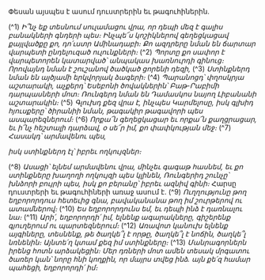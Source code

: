 
Փեսան այսպես է ասում դուստրերին եւ թագուհիներին.

(^1) _Ի՞նչ եք տեսնում սուլամացու վրա,
որ դեպի մեզ է գալիս բանակների գնդերի պես։
Ինչպե՜ս կոշիկներով գեղեցկացավ քայլվածքը քո,
դո՛ւստր Ամինադաբի։
Քո ազդրերը նման են
ճարտար վարպետի ընդելուզած ուլունքների։_
(^2) _Պորտը քո սափոր է վարպետորեն կատարված՝
անպակաս խառնուրդի գինուց։
Որովայնդ նման է շուշանով ծածկած ցորենի դեզի,_
(^3) _Ստինքներդ նման են այծյամի երկվորյակ ձագերի։_
(^4) _Պարանոցդ՝ փղոսկրյա աշտարակի,
աչքերդ՝ Եսեբոնի ծովակներին՝
Բաթ-Րաբիմի դարպասների մոտ։
Ռունգերդ նման են
Դամասկոս նայող Լիբանանի աշտարակին։_
(^5) _Գլուխդ քեզ վրա է, ինչպես Կարմելոսը,
իսկ գլխիդ հյուսքերը՝ ծիրանիի նման,
թագակիր թագավորի պես ասպարեզներում։_
(^6) _Որքա՜ն գեղեցկացար եւ որքա՜ն քաղցրացար,
եւ ի՜նչ հեշտալի դարձավ, օ սե՜ր իմ, քո փափկության մեջ։_
(^7) _Հասակդ՝ արմավենու պես,_


_իսկ ստինքներդ էլ՝ իբրեւ ողկույզներ։_

(^8) _Ասացի՝ ելնեմ արմավենու վրա,
մինչեւ գագաթ հասնեմ,
եւ քո ստինքները խաղողի ողկույզի պես կլինեն,
Ռունգերիդ շունչը՝ խնձորի բույրի պես,
իսկ քո բերանը՝ իբրեւ ազնիվ գինի։_
Հարսը դուստրերի եւ թագուհիների առաջ ասում է.
(^9) _Ուղղությունը թող եղբորորդուս հետեւից գնա,
բավականանա թող իմ շուրթերով ու ատամներով։_
(^10) _Ես եղբորորդունս եմ, եւ դեպի ինձ է դառնալու նա։_
(^11) _Արի՛, եղբորորդի՛ իմ, ելնենք ագարակները,
գիշերենք գյուղերում ու պարտեզներում։_
(^12) _Առավոտ կանուխ ելնենք այգիները,
տեսնենք, թե ծաղկե՞լ է որթը,
ծաղկե՞լ է նոճին, ծաղկե՞լ նռնենին։
Այնտե՛ղ կտամ քեզ իմ ստինքները։_
(^13) _Մանրագորներն իրենց հոտն արձակեցին։
Մեր դռների մոտ ամեն տեսակ մրգատու ծառեր կան՝
նորը հնի կողքին, որ մայրս տվեց ինձ.
այն քե՛զ համար պահեցի, եղբորորդի՛ իմ։_
